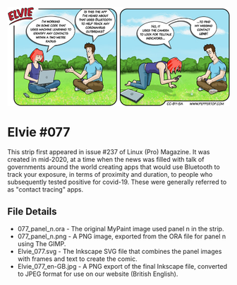 ![Elvie comic strip #077](Elvie_077_en-GB.jpg)

Elvie #077
==========
This strip first appeared in issue #237 of Linux (Pro) Magazine. It was created in mid-2020, at a time when the news was filled with talk of governments around the world creating apps that would use Bluetooth to track your exposure, in terms of proximity and duration, to people who  subsequently tested positive for covid-19. These were generally referred to as "contact tracing" apps.


File Details
------------
* 077_panel_n.ora     - The original MyPaint image used panel n in the strip.
* 077_panel_n.png     - A PNG image, exported from the ORA file for panel n using The GIMP.
* Elvie_077.svg       - The Inkscape SVG file that combines the panel images with frames and text to create the comic.
* Elvie_077_en-GB.jpg - A PNG export of the final Inkscape file, converted to JPEG format for use on our website (British English).

